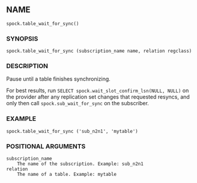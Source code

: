 ## NAME

`spock.table_wait_for_sync()`

### SYNOPSIS

`spock.table_wait_for_sync (subscription_name name, relation regclass)`
 
### DESCRIPTION
    
Pause until a table finishes synchronizing. 

For best results, run `SELECT spock.wait_slot_confirm_lsn(NULL, NULL)` on the provider after any replication set changes that requested resyncs, and only then call `spock.sub_wait_for_sync` on the subscriber.

### EXAMPLE

`spock.table_wait_for_sync ('sub_n2n1', 'mytable')`
 
### POSITIONAL ARGUMENTS
    subscription_name
        The name of the subscription. Example: sub_n2n1
    relation
        The name of a table. Example: mytable
    
